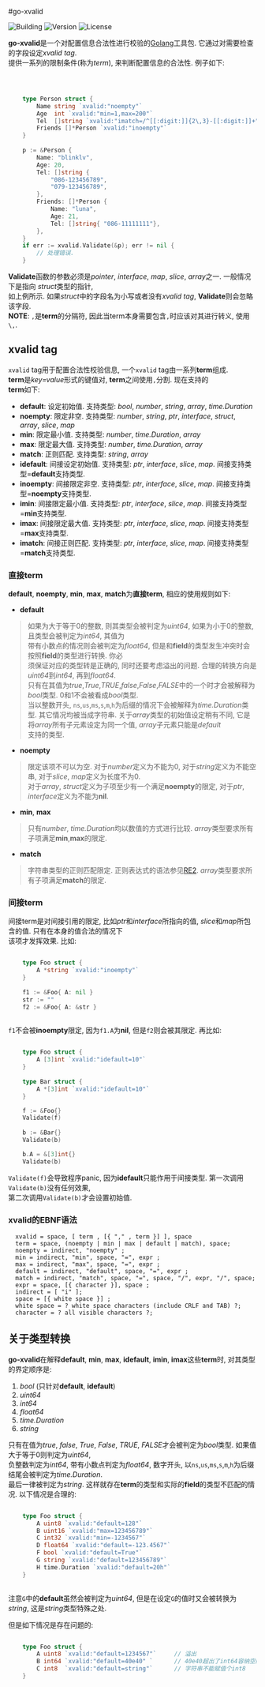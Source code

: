 #go-xvalid

![Building](https://img.shields.io/badge/building-passing-green.svg)
![Version](https://img.shields.io/badge/version-1.0.0-blue.svg)
![License](https://img.shields.io/badge/license-MIT-blue.svg)

**go-xvalid**是一个对配置信息合法性进行校验的[Golang][Go]工具包. 它通过对需要检查的字段设定*xvalid tag*.   
提供一系列的限制条件(称为*term*), 来判断配置信息的合法性. 例子如下:

```go

	

	type Person struct {
		Name string `xvalid:"noempty"`
		Age  int `xvalid:"min=1,max=200"`
		Tel  []string `xvalid:"imatch=/^[[:digit:]]{2\,3}-[[:digit:]]+"`
		Friends []*Person `xvalid:"inoempty"`
	}
	
	p := &Person {
		Name: "blinklv",
		Age: 20,
		Tel: []string {
			"086-123456789",
			"079-123456789",
		},
		Friends: []*Person {
			Name: "luna",
			Age: 21,
			Tel: []string{ "086-11111111"},
		},
	}
	if err := xvalid.Validate(&p); err != nil {
		// 处理错误.
	}

```

**Validate**函数的参数必须是*pointer*, *interface*, *map*, *slice*, *array*之一. 一般情况下是指向 *struct*类型的指针,    
如上例所示. 如果*struct*中的字段名为小写或者没有*xvalid tag*, **Validate**则会忽略该字段.  
**NOTE**: `,`是**term**的分隔符, 因此当term本身需要包含`,`时应该对其进行转义, 使用`\,`.


## xvalid tag
`xvalid` tag用于配置合法性校验信息, 一个`xvalid` tag由一系列**term**组成.  
**term**是*key=value*形式的键值对, **term**之间使用`,`分割. 现在支持的  
**term**如下:

- **default**: 设定初始值. 支持类型: *bool*, *number*, *string*, *array*, *time.Duration*
- **noempty**: 限定非空. 支持类型: *number*, *string*, *ptr*, *interface*, *struct*, *array*, *slice*, *map*
- **min**: 限定最小值. 支持类型: *number*, *time.Duration*, *array*
- **max**: 限定最大值. 支持类型: *number*, *time.Duration*, *array*
- **match**: 正则匹配. 支持类型: *string*, *array*
- **idefault**: 间接设定初始值. 支持类型: *ptr*, *interface*, *slice*, *map*. 间接支持类型=**default**支持类型.
- **inoempty**: 间接限定非空. 支持类型: *ptr*, *interface*, *slice*, *map*. 间接支持类型=**noempty**支持类型.
- **imin**: 间接限定最小值. 支持类型: *ptr*, *interface*, *slice*, *map*. 间接支持类型=**min**支持类型.
- **imax**: 间接限定最大值. 支持类型: *ptr*, *interface*, *slice*, *map*. 间接支持类型=**max**支持类型.
- **imatch**: 间接正则匹配. 支持类型: *ptr*, *interface*, *slice*, *map*. 间接支持类型=**match**支持类型.

### 直接term
**default**, **noempty**, **min**, **max**, **match**为**直接term**, 相应的使用规则如下:

- **default**
> 如果为大于等于0的整数, 则其类型会被判定为*uint64*, 如果为小于0的整数, 且类型会被判定为*int64*, 其值为  
> 带有小数点的情况则会被判定为*float64*, 但是和**field**的类型发生冲突时会按照**field**的类型进行转换. 你必  
> 须保证对应的类型转是正确的, 同时还要考虑溢出的问题. 合理的转换方向是*uint64*到*int64*, 再到*float64*.  
> 只有在其值为*true*,*True*,*TRUE*,*false*,*False*,*FALSE*中的一个时才会被解释为*bool*类型. 0和1不会被看成*bool*类型.  
> 当以整数开头, `ns`,`us`,`ms`,`s`,`m`,`h`为后缀的情况下会被解释为*time.Duration*类型. 其它情况均被当成字符串. 关于*array*类型的初始值设定稍有不同, 它是将*array*所有子元素设定为同一个值, *array*子元素只能是*default*  
> 支持的类型.

- **noempty**
> 限定该项不可以为空. 对于*number*定义为不能为0, 对于*string*定义为不能空串, 对于*slice*, *map*定义为长度不为0.  
> 对于*array*, *struct*定义为子项至少有一个满足**noempty**的限定, 对于*ptr*, *interface*定义为不能为**nil**.  

- **min**, **max**
> 只有*number*, *time.Duration*均以数值的方式进行比较. *array*类型要求所有子项满足**min**,**max**的限定.

- **match**
> 字符串类型的正则匹配限定. 正则表达式的语法参见[RE2]. *array*类型要求所有子项满足**match**的限定.


### 间接term

间接term是对间接引用的限定, 比如*ptr*和*interface*所指向的值, *slice*和*map*所包含的值. 只有在本身的值合法的情况下  
该项才发挥效果. 比如:

``` go

	type Foo struct {
		A *string `xvalid:"inoempty"`
	}
	
	f1 := &Foo{ A: nil }
	str := ""
	f2 := &Foo{ A: &str }
	
```


`f1`不会被**inoempty**限定, 因为`f1.A`为**nil**, 但是`f2`则会被其限定.  再比如:	

``` go

	type Foo struct {
		A [3]int `xvalid:"idefault=10"`
	}
	
	type Bar struct {
		A *[3]int `xvalid:"idefault=10"`
	}

	f := &Foo{}
	Validate(f)
	
	b := &Bar{}
	Validate(b)

	b.A = &[3]int{}
	Validate(b)
```

`Validate(f)`会导致程序panic, 因为**idefault**只能作用于间接类型. 第一次调用`Validate(b)`没有任何效果,  
第二次调用`Validate(b)`才会设置初始值.

### xvalid的EBNF语法


	  xvalid = space, [ term , [{ "," , term }] ], space
	  term = space, (noempty | min | max | default | match), space;
	  noempty = indirect, "noempty" ;
	  min = indirect, "min", space, "=", expr ;
	  max = indirect, "max", space, "=", expr ;
	  default = indirect, "default", space, "=", expr ;
	  match = indirect, "match", space, "=", space, "/", expr, "/", space;
	  expr = space, [{ character }], space ;
	  indirect = [ "i" ];
	  space = [{ white space }] ;
	  white space = ? white space characters (include CRLF and TAB) ?;
	  character = ? all visible characters ?;
	 
## 关于类型转换
**go-xvalid**在解释**default**, **min**, **max**, **idefault**, **imin**, **imax**这些**term**时, 对其类型的界定顺序是: 

1. *bool* (只针对**default**, **idefault**)
2. *uint64*
3. *int64*
4. *float64*
5. *time.Duration*
6. *string*

只有在值为*true*, *false*, *True*, *False*, *TRUE*, *FALSE*才会被判定为*bool*类型. 如果值大于等于0则判定为*uint64*,  
负整数判定为*int64*, 带有小数点判定为*float64*, 数字开头, 以`ns`,`us`,`ms`,`s`,`m`,`h`为后缀结尾会被判定为*time.Duration*.  
最后一律被判定为*string*. 这样就存在**term**的类型和实际的**field**的类型不匹配的情况. 以下情况是合理的:  

```go

	type Foo struct {
		A uint8 `xvalid:"default=128"`
		B uint16 `xvalid:"max=123456789"`
		C int32 `xvalid:"min=-1234567"`
		D float64 `xvalid:"default=-123.4567"`
		F bool `xvalid:"default=True"`
		G string `xvalid:"default=123456789"`
		H time.Duration `xvalid:"default=20h"`
	}
	
```

注意`G`中的**default**虽然会被判定为*uint64*, 但是在设定`G`的值时又会被转换为*string*, 这是*string*类型特殊之处.

但是如下情况是存在问题的:

```go

	type Foo struct {
		A uint8 `xvalid:"default=1234567"`	   // 溢出
		B int64 `xvalid:"default=40e40"	`      // 40e40超出了int64容纳空间, 因此B的值时未知的
		C int8  `xvalid:"default=string"`	   // 字符串不能赋值个int8
	}


```


[RE2]: https://golang.org/pkg/regexp/syntax/#hdr-Syntax
[Go]: https://golang.org

